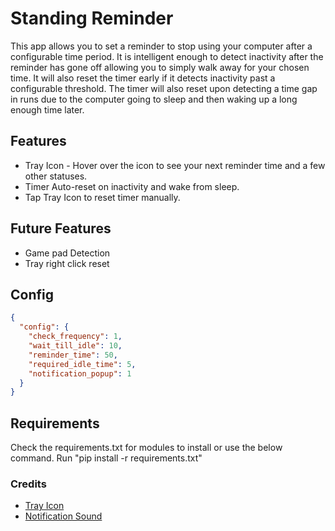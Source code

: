 # Standing Reminder

This app allows you to set a reminder to stop using your computer after a configurable time period.
It is intelligent enough to detect inactivity after the reminder has gone off allowing you to simply walk away for your chosen time.
It will also reset the timer early if it detects inactivity past a configurable threshold.
The timer will also reset upon detecting a time gap in runs due to the computer going to sleep and then waking up a long enough time later.

## Features

- Tray Icon - Hover over the icon to see your next reminder time and a few other statuses.
- Timer Auto-reset on inactivity and wake from sleep.
- Tap Tray Icon to reset timer manually.

## Future Features

- Game pad Detection
- Tray right click reset

## Config

```json
{
  "config": {
    "check_frequency": 1,
    "wait_till_idle": 10,
    "reminder_time": 50,
    "required_idle_time": 5,
    "notification_popup": 1
  }
}
```

## Requirements

Check the requirements.txt for modules to install or use the below command.
Run "pip install -r requirements.txt"

### Credits

- [Tray Icon](https://icons8.com/icons/set/standing-man--v1)
- [Notification Sound](https://notificationsounds.com/message-tones/juntos-607)

